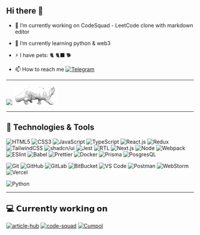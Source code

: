 ## Hi there 👋

- 🔭 I’m currently working on CodeSquad - LeetCode clone with markdown editor
- 🌱 I’m currently learning python & web3
- ⚡  I have pets: 🐈 🐈‍⬛ 🐕


- 📫 How to reach me [![Telegram](https://img.shields.io/badge/Telegram-2CA5E0?logo=telegram&logoColor=white)](https://t.me/rustic0la)



---

<img src="https://github-readme-stats.vercel.app/api/top-langs/?username=rustic0la&layout=compact&count_private=true&theme=gruvbox" />
<img src="cat.gif" />

---

## 🚀 Technologies & Tools

![HTML5](https://img.shields.io/badge/-HTML5-%23E44D27?style=flat-square&logo=html5&logoColor=ffffff)
![CSS3](https://img.shields.io/badge/-CSS3-%231572B6?style=flat-square&logo=css3)
![JavaScript](https://img.shields.io/badge/-JavaScript-%23F7DF1C?style=flat-square&logo=javascript&logoColor=000000&labelColor=%23F7DF1C&color=%23FFCE5A)
![TypeScript](https://img.shields.io/badge/-TypeScript-007ACC?style=flat-square&logo=typescript&logoColor=white)
![React.js](	https://img.shields.io/badge/React-20232A?style=for-the-badge&logo=react&logoColor=61DAFB)
![Redux](https://img.shields.io/badge/Redux-764ABC?logo=redux&logoColor=fff)
![TailwindCSS](https://img.shields.io/badge/-TailwindCSS-%231a202c?style=flat-square&logo=tailwind-css)
![shadcn/ui](https://img.shields.io/badge/shadcn%2Fui-000?logo=shadcnui&logoColor=fff)
![Jest](https://img.shields.io/badge/Jest-323330?style=for-the-badge&logo=Jest&logoColor=white)
![RTL](https://img.shields.io/badge/testing%20library-323330?style=for-the-badge&logo=testing-library&logoColor=red)
![Next.js](	https://img.shields.io/badge/Next.js-000?logo=nextdotjs&logoColor=fff&style=for-the-badge)
![Node](https://img.shields.io/badge/Node.js-43853D?style=for-the-badge&logo=node.js&logoColor=white)
![Webpack](https://img.shields.io/badge/-Webpack-%232C3A42?style=flat-square&logo=webpack)
![ESlint](https://img.shields.io/badge/-ESLint-%234B32C3?style=flat-square&logo=eslint)
![Babel](https://img.shields.io/badge/Babel-F9DC3E?logo=babel&logoColor=000)
![Prettier](	https://img.shields.io/badge/prettier-1A2C34?style=for-the-badge&logo=prettier&logoColor=F7BA3E)
![Docker](https://img.shields.io/badge/docker-%230db7ed.svg?style=for-the-badge&logo=docker&logoColor=white)
![Prisma](https://img.shields.io/badge/Prisma-3982CE?style=for-the-badge&logo=Prisma&logoColor=white)
![PosgresQL](https://img.shields.io/badge/PostgreSQL-316192?style=for-the-badge&logo=postgresql&logoColor=white)

![Git](https://img.shields.io/badge/-Git-black?style=flat-square&logo=git)
![GitHub](https://img.shields.io/badge/-GitHub-181717?style=flat-square&logo=github)
![GitLab](https://img.shields.io/badge/-GitLab-FCA121?style=flat-square&logo=gitlab)
![BitBucket](https://img.shields.io/badge/-BitBucket-darkblue?style=flat-square&logo=bitbucket)
![VS Code](https://img.shields.io/badge/-VS%20Code-007ACC?style=flat-square&logo=visual-studio-code)
![Postman](https://img.shields.io/badge/Postman-black?style=flat-square&logo=postman)
![WebStorm](https://img.shields.io/badge/WebStorm-000000?style=for-the-badge&logo=WebStorm&logoColor=white)
![Vercel](	https://img.shields.io/badge/Vercel-000000?style=for-the-badge&logo=vercel&logoColor=white)


![Python](https://img.shields.io/badge/-Python-black?style=flat-square&logo=Python)


---
##  💻  𝗖𝘂𝗿𝗿𝗲𝗻𝘁𝗹𝘆 𝘄𝗼𝗿𝗸𝗶𝗻𝗴 𝗼𝗻

[![article-hub](https://svg.bookmark.style/api?url=https://github.com/rustic0la/ArticleHub&mode=light&style=horizontal)](https://github.com/rustic0la/ArticleHub)
[![code-squad](https://svg.bookmark.style/api?url=https://github.com/rustic0la/code-squad&mode=dark&style=horizontal)](https://github.com/rustic0la/code-squad)
[![Cumpol](https://svg.bookmark.style/api?url=https://github.com/rustic0la/cumpol&mode=light&style=horizontal)](https://github.com/rustic0la/cumpol)

